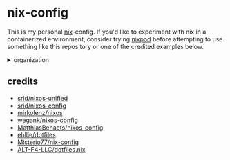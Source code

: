 # nix-config

This is my personal [nix](https://nix.dev/reference/nix-manual.html)-config. If
you'd like to experiment with nix in a containerized environment, consider
trying [nixpod](https://github.com/cameronraysmith/nixpod) before attempting to
use something like this repository or one of the credited examples below.

<details>
<summary>organization</summary>

The configuration is structured using 
[hercules-ci/flake-parts](https://github.com/hercules-ci/flake-parts)
based on [srid/nixos-unified](https://github.com/srid/nixos-unified).

Directory tree:
- `configurations/`: System-specific configurations
- `modules/`: Reusable nix modules
- `overlays/`: Package modifications
- `packages/`: Custom package definitions
- `secrets/`: Protected configuration data

This enables supporting shared configuration:

- Universal home-manager configurations for multiple users
- MacOS configurations via nix-darwin
- NixOS configurations for both local and remote VMs

```zsh
❯ om show .

📦 Packages (nix build .#<name>)
╭──────────┬───────────────────────────────────────────────────────╮
│ name     │ description                                           │
├──────────┼───────────────────────────────────────────────────────┤
│ activate │ Activate NixOS/nix-darwin/home-manager configurations │
│ default  │ Activate NixOS/nix-darwin/home-manager configurations │
│ update   │ Update the primary flake inputs                       │
╰──────────┴───────────────────────────────────────────────────────╯

🐚 Devshells (nix develop .#<name>)
╭─────────┬────────────────────────────────╮
│ name    │ description                    │
├─────────┼────────────────────────────────┤
│ default │ Dev environment for nix-config │
╰─────────┴────────────────────────────────╯

🔍 Checks (nix flake check)
╭────────────┬─────────────╮
│ name       │ description │
├────────────┼─────────────┤
│ pre-commit │ N/A         │
╰────────────┴─────────────╯

🐧 NixOS Configurations 
(nixos-rebuild build --flake .#<name> to test; 
 change `build` --> `switch` or
 nix run .#activate on named host to instantiate)
╭───────────┬─────────────╮
│ name      │ description │
├───────────┼─────────────┤
│ orb-nixos │ N/A         │
╰───────────┴─────────────╯

🍏 Darwin Configurations 
(darwin-rebuild build --flake .#<name> to test; 
 change `build` --> `switch` or
 nix run .#activate on named host to instantiate)
╭────────────────┬─────────────╮
│ name           │ description │
├────────────────┼─────────────┤
│ macbook-darwin │ N/A         │
│ MGB033059      │ N/A         │
╰────────────────┴─────────────╯

🔧 NixOS Modules
╭─────────┬─────────────╮
│ name    │ description │
├─────────┼─────────────┤
│ common  │ N/A         │
│ default │ N/A         │
╰─────────┴─────────────╯

🎨 Overlays
╭─────────┬─────────────╮
│ name    │ description │
├─────────┼─────────────┤
│ default │ N/A         │
╰─────────┴─────────────╯
```

</details>


## credits

- [srid/nixos-unified](https://github.com/srid/nixos-unified)
- [srid/nixos-config](https://github.com/srid/nixos-config)
- [mirkolenz/nixos](https://github.com/mirkolenz/nixos)
- [wegank/nixos-config](https://github.com/wegank/nixos-config)
- [MatthiasBenaets/nixos-config](https://github.com/MatthiasBenaets/nixos-config)
- [ehllie/dotfiles](https://github.com/ehllie/dotfiles)
- [Misterio77/nix-config](https://github.com/Misterio77/nix-config)
- [ALT-F4-LLC/dotfiles.nix](https://github.com/ALT-F4-LLC/dotfiles.nix)
